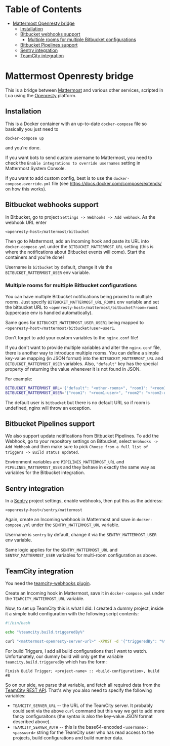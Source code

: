 # Table of Contents

   * [Mattermost Openresty bridge](#mattermost-openresty-bridge)
      * [Installation](#installation)
      * [Bitbucket webhooks support](#bitbucket-webhooks-support)
         * [Multiple rooms for multiple Bitbucket configurations](#multiple-rooms-for-multiple-bitbucket-configurations)
      * [Bitbucket Pipelines support](#bitbucket-pipelines-support)
      * [Sentry integration](#sentry-integration)
      * [TeamCity integration](#teamcity-integration)

# Mattermost Openresty bridge

This is a bridge between [Mattermost](https://openresty.org/en/) and various other services,
scripted in Lua using the [Openresty](https://openresty.org/en/) platform.

## Installation

This is a Docker container with an up-to-date `docker-compose` file so basically you just need to
```
docker-compose up
```
and you're done.

If you want bots to send custom username to Mattermost, you need to check the
`Enable integrations to override usernames` setting in Mattermost System Console.

If you want to add custom config, best is to use the `docker-compose.override.yml` file
(see <https://docs.docker.com/compose/extends/> on how this works).

## Bitbucket webhooks support

In Bitbucket, go to project `Settings -> Webhooks -> Add webhook`. As the webhook URL enter
```
<openresty-host>/mattermost/bitbucket
```
Then go to Mattermost, add an Incoming hook and paste its URL
into `docker-compose.yml` under the `BITBUCKET_MATTERMOST_URL` setting (this is where the notifications
about Bitbucket events will come). Start the containers and you're done!

Username is `bitbucket` by default, change it via the `BITBUCKET_MATTERMOST_USER` env variable.

### Multiple rooms for multiple Bitbucket configurations

You can have multiple Bitbucket notifications being proxied to multiple rooms.
Just specify `BITBUCKET_MATTERMOST_URL_ROOM1` env variable and set the bitbucket
URL to `<openresty-host>/mattermost/bitbucket?room=room1` (uppercase env is handled automatically).

Same goes for `BITBUCKET_MATTERMOST_USER_USER1` being mapped to
`<openresty-host>/mattermost/bitbucket?user=user1`.

Don't forget to add your custom variables to the `nginx.conf` file!

If you don't want to provide multiple variables and alter the `nginx.conf` file, there is another
way to introduce multiple rooms. You can define a simple key-value mapping (in JSON format)
into the `BITBUCKET_MATTERMOST_URL` and `BITBUCKET_MATTERMOST_USER` variables.
Also, `"default"` key has the special property of returning the value whenever it
is not found in JSON.

For example:

```bash
BITBUCKET_MATTERMOST_URL='{"default": "<other-rooms>", "room1": "<room1-url>", "room2": "<room2-url>"}'
BITBUCKET_MATTERMOST_USER='{"room1": "<room1-user>", "room2": "<room2-user>"}'
```

The default user is `bitbucket` but there is no default URL so if room is undefined, nginx
will throw an exception.

## Bitbucket Pipelines support

We also support update notifications from Bitbucket Pipelines. To add the Webhook, go to
your repository settings on Bitbucket, select `Webhooks -> Add Webhook` and then make sure
to pick `Choose from a full list of triggers -> Build status updated`.

Environment variables are `PIPELINES_MATTERMOST_URL` and `PIPELINES_MATTERMOST_USER` and
they behave in exactly the same way as variables for the Bitbucket integration.

## Sentry integration

In a [Sentry](https://sentry.io/welcome/) project settings, enable webhooks, then put this as the address:
```
<openresty-host>/sentry/mattermost
```
Again, create an Incoming webhook in Mattermost and save in `docker-compose.yml` under the
`SENTRY_MATTERMOST_URL` variable.

Username is `sentry` by default, change it via the `SENTRY_MATTERMOST_USER` env variable.

Same logic applies for the `SENTRY_MATTERMOST_URL` and `SENTRY_MATTERMOST_USER` variables
for multi-room configuration as above.


## TeamCity integration

You need the [teamcity-webhooks plugin](https://github.com/evgeny-goldin/teamcity-webhooks).

Create an Incoming hook in Mattermost, save it in `docker-compose.yml` under the
`TEAMCITY_MATTERMOST_URL` variable.

Now, to set up TeamCity this is what I did: I created a dummy project, inside it a simple build
configuration with the following script contents:

```bash
#!/bin/bash

echo "%teamcity.build.triggeredBy%"

curl "<mattermost-openresty-server-url>" -XPOST -d '{"triggeredBy": "%teamcity.build.triggeredBy%"}'
```

For build Triggers, I add all build configurations that I want to watch. Unfortunately, our dummy
build will only get the variable `teamcity.build.triggeredBy` which has the form:
```
Finish Build Trigger; <project-name> :: <build-configuration>, build #8
```

So on our side, we parse that variable, and fetch all required data from the
[TeamCity REST API](https://confluence.jetbrains.com/display/TCD10/REST+API). That's why
you also need to specify the following variables:

* `TEAMCITY_SERVER_URL` -- the URL of the TeamCity server. It probably could sent via the above
  `curl` command but this way we get to add more fancy configuraitons (the syntax is also the
  key-value JSON format described above).
* `TEAMCITY_SERVER_AUTH` -- this is the base64-encoded `<username>:<password>` string for the
  TeamCity user who has read access to the projects, build configurations and build number data.
